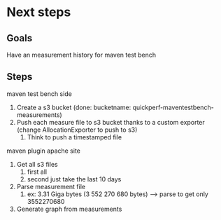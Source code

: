 # Next steps

## Goals

Have an measurement history for maven test bench

## Steps

maven test bench side 
1) Create a s3 bucket (done: bucketname: quickperf-maventestbench-measurements)
2) Push each measure file to s3 bucket thanks to a custom exporter (change AllocationExporter to push to s3)
   1) Think to push a timestamped file

maven plugin apache site
1) Get all s3 files 
   1) first all 
   2) second just take the last 10 days
2) Parse measurement file
   1) ex: 3.31 Giga bytes (3 552 270 680 bytes) --> parse to get only 3552270680
3) Generate graph from measurements
